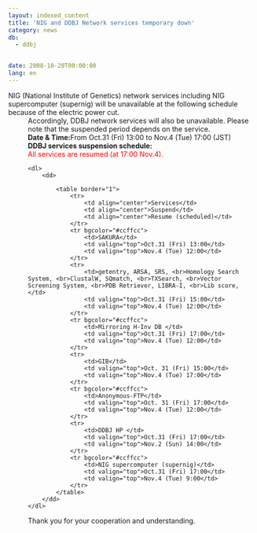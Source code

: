 ```yaml
---
layout: indexed_content
title: 'NIG and DDBJ Network services temporary down'
category: news
db:
  - ddbj


date: 2008-10-20T00:00:00
lang: en
---
```


<html>NIG (National Institute of Genetics) network services including NIG supercomputer (supernig) will be unavailable at the following schedule because of the electric power cut.<dd>Accordingly, DDBJ network services will also be unavailable. Please note that the suspended period depends on the service.
<dd><b>Date &amp; Time:</b>From Oct.31 (Fri) 13:00 to Nov.4 (Tue) 17:00 (JST)
<dd><b>DDBJ services suspension schedule:</b>
<dd>
    <font color="#ff0000">All services are resumed (at 17:00 Nov.4). </font>

    <dl>
        <dd>

            <table border="1">
                <tr>
                    <td align="center">Services</td>
                    <td align="center">Suspend</td>
                    <td align="center">Resume (scheduled)</td>
                </tr>
                <tr bgcolor="#ccffcc">
                    <td>SAKURA</td>
                    <td valign="top">Oct.31 (Fri) 13:00</td>
                    <td valign="top">Nov.4 (Tue) 12:00</td>
                </tr>
                <tr>
                    <td>getentry, ARSA, SRS, <br>Homology Search System, <br>ClustalW, SQmatch, <br>TXSearch, <br>Vector Screening System, <br>PDB Retriever, LIBRA-I, <br>Lib score, </td>
                    <td valign="top">Oct.31 (Fri) 15:00</td>
                    <td valign="top">Nov.4 (Tue) 12:00</td>
                </tr>
                <tr bgcolor="#ccffcc">
                    <td>Mirroring H-Inv DB </td>
                    <td valign="top">Oct.31 (Fri) 17:00</td>
                    <td valign="top">Nov.4 (Tue) 12:00</td>
                </tr>
                <tr>
                    <td>GIB</td>
                    <td valign="top">Oct. 31 (Fri) 15:00</td>
                    <td valign="top">Nov.4 (Tue) 17:00</td>
                </tr>
                <tr bgcolor="#ccffcc">
                    <td>Anonymous-FTP</td>
                    <td valign="top">Oct. 31 (Fri) 17:00</td>
                    <td valign="top">Nov.4 (Tue) 12:00</td>
                </tr>
                <tr>
                    <td>DDBJ HP </td>
                    <td valign="top">Oct.31 (Fri) 17:00</td>
                    <td valign="top">Nov.2 (Sun) 14:00</td>
                </tr>
                <tr bgcolor="#ccffcc">
                    <td>NIG supercomputer (supernig)</td>
                    <td valign="top">Oct.31 (Fri) 17:00</td>
                    <td valign="top">Nov.4 (Tue) 9:00</td>
                </tr>
            </table>
        </dd>
    </dl>
<dd>Thank you for your cooperation and understanding.</dd>
</dd>
</dd>
</dd>
</dd>
</html>
